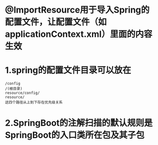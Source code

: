 # @ImportResource用于导入Spring的配置文件，让配置文件（如applicationContext.xml）里面的内容生效

# 1.spring的配置文件目录可以放在

    /config
    /(根目录)
    resource/config/
    resource/
    这四个路径从上到下存在优先级关系

# 2.SpringBoot的注解扫描的默认规则是SpringBoot的入口类所在包及其子包